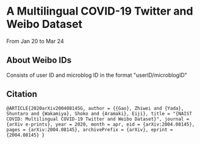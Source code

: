 # A Multilingual COVID-19 Twitter and Weibo Dataset
From Jan 20 to Mar 24
## About Weibo IDs
Consists of user ID and microblog ID in the format "userID/microblogID"

## Citation
`
@ARTICLE{2020arXiv200408145G,
       author = {{Gao}, Zhiwei and {Yada}, Shuntaro and {Wakamiya}, Shoko and
         {Aramaki}, Eiji},
        title = "{NAIST COVID: Multilingual COVID-19 Twitter and Weibo Dataset}",
      journal = {arXiv e-prints},
         year = 2020,
        month = apr,
          eid = {arXiv:2004.08145},
        pages = {arXiv:2004.08145},
        archivePrefix = {arXiv},
       eprint = {2004.08145}
}
`
